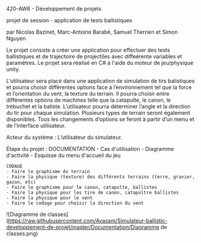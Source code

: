 420-AW6 - Développement de projets

projet de session - application de tests ballistiques

par Nicolas Bazinet, Marc-Antoine Barabé, Samuel Therrien et Simon Nguyen

Le projet consiste à créer une application pour effectuer des tests ballistiques
et de trajectoire de projectiles avec diffeérente variables et paramètres. Le projet
sera réalisé en C# à l'aide du moteur de jeu/physique unity.

L’utilisateur sera placé dans une application de simulation de tirs balistiques 
et pourra choisir différentes options face à l’environnement tel que la force et 
l’orientation du vent, la texture du terrain. Il pourra choisir entre différentes 
options de machines telle que la catapulte, le canon, le trébuchet et la baliste. 
L’utilisateur pourra déterminer l’angle et la direction du tir pour chaque simulation. 
Plusieurs types de terrain seront également disponibles. Tous les changements d’options 
se feront à partir d’un menu et de l’interface utilisateur. 

Acteur du système : L’utilisateur du simulateur.


Étape du projet :
	DOCUMENTATION
	- Cas d'utilisation
	- Diagramme d'activité
	- Esquisse du menu d'accueil du jeu
	

	CODAGE
	- Faire le graphisme du terrain
	- Faire la physique (texture) des différents terrains (terre, gravier, gazon, etc)
	- Faire le graphisme pour le canon, catapulte, ballistes
	- Faire la physique pour les tire de canon, catapultre ballistes
	- Faire la physique pour le vent
	- Faire le codage pour choisir la direction du vent

![Diagramme de classes](https://raw.githubusercontent.com/Avasam/Simulateur-ballistic-developpement-de-projet/master/Documentation/Diagramme de classes.png)
